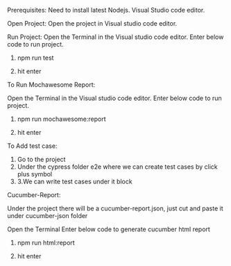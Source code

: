Prerequisites:
Need to install latest Nodejs.
Visual Studio code editor.

Open Project:
Open the project in Visual studio code editor.


Run Project:
Open the Terminal in the Visual studio code editor.
Enter below code to run project.

1. npm run test

2. hit enter


To Run Mochawesome Report:

Open the Terminal in the Visual studio code editor.
Enter below code to run project.

1. npm run mochawesome:report

2. hit enter



To Add test case: 

1.	Go to the project 
2.	Under the cypress folder e2e where we can create test cases by click     plus symbol 
3.	3.We can write test cases under it block 


Cucumber-Report:

Under the project there will be a cucumber-report.json, just cut and paste it under cucumber-json folder 

Open the Terminal Enter below code to generate cucumber html report

1. npm run html:report

2. hit enter



